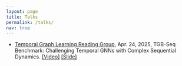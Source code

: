```yaml
---
layout: page
title: Talks
permalink: /talks/
nav: true
---
```


* [Temporal Graph Learning Reading Group](https://shenyanghuang.github.io/rg.html), Apr. 24, 2025, TGB-Seq Benchmark: Challenging Temporal GNNs with Complex Sequential Dynamics. [[Video]](https://www.youtube.com/watch?v=HjBTAiTTDoY&ab_channel=TemporalGraphLearning) [[Slide]](../assets/ppt/TGB-Seq_tgltalk.pptx)